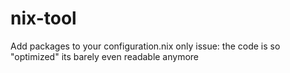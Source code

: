 # nix-tool
Add packages to your configuration.nix only issue: the code is so "optimized" its barely even readable anymore
